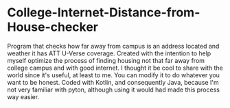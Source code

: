 # College-Internet-Distance-from-House-checker
Program that checks how far away from campus is an address located and weather it has ATT U-Verse coverage. Created with the intention to help myself optimize the process of finding housing not that far away from college campus and with good internet. I thought it be cool to share with the world since it's useful, at least to me. You can modify it to do whatever you want to be honest. Coded with Kotlin, and consequently Java, because I'm not very familiar with pyton, although using it would had made this process way easier.
